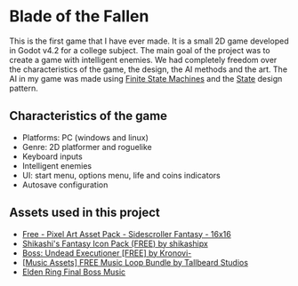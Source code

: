 # Blade of the Fallen

This is the first game that I have ever made. It is a small 2D game developed in Godot v4.2 for a college subject. The main goal of the project was to create a game with intelligent enemies. We had completely freedom over the characteristics of the game, the design, the AI methods and the art. The AI in my game was made using [Finite State Machines](https://en.wikipedia.org/wiki/Finite-state_machine) and the [State](https://gameprogrammingpatterns.com/state.html) design pattern.

## Characteristics of the game

* Platforms: PC (windows and linux)
* Genre: 2D platformer and roguelike
* Keyboard inputs
* Intelligent enemies
* UI: start menu, options menu, life and coins indicators
* Autosave configuration
  
## Assets used in this project

* [Free - Pixel Art Asset Pack - Sidescroller Fantasy - 16x16](https://anokolisa.itch.io/sidescroller-pixelart-sprites-asset-pack-forest-16x16)
* [Shikashi's Fantasy Icon Pack (FREE) by shikashipx](https://shikashipx.itch.io/shikashis-fantasy-icons-pack)
* [Boss: Undead Executioner [FREE] by Kronovi-](https://darkpixel-kronovi.itch.io/undead-executioner)
* [[Music Assets] FREE Music Loop Bundle by Tallbeard Studios](https://tallbeard.itch.io/music-loop-bundle)
* [Elden Ring Final Boss Music](https://downloads.khinsider.com/game-soundtracks/album/elden-ring-original-soundtrack/66.%2520The%2520Final%2520Battle.mp3)
